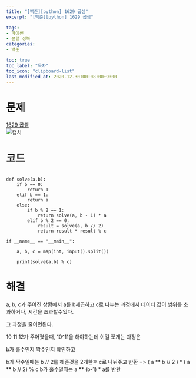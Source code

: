 ```yaml
---
title: "[백준][python] 1629 곱셈"
excerpt: "[백준][python] 1629 곱셈"

tags: 
- 파이썬
- 분할 정복
categories: 
- 백준

toc: true
toc_label: "목차"
toc_icon: "clipboard-list"
last_modified_at: 2020-12-30T00:08:00+9:00
---
```


# 문제

[1629 곱셈](https://www.acmicpc.net/problem/1629)  
![캡처](https://user-images.githubusercontent.com/20227720/103293689-b0818d80-4a33-11eb-8bd1-71aa8d518f26.PNG)  

# 코드

```python3

def solve(a,b):
    if b == 0:
        return 1
    elif b == 1:
        return a
    else:
        if b % 2 == 1:
            return solve(a, b - 1) * a
        elif b % 2 == 0:
            result = solve(a, b // 2)
            return result * result % c

if __name__ == "__main__":

    a, b, c = map(int, input().split())

    print(solve(a,b) % c)

```

# 해결

a, b, c가 주어진 상황에서 a를 b제곱하고 c로 나누는 과정에서 데이터 값이 범위를 초과하거나, 시간을 초과할수있다.

그 과정을 줄이면된다.

10 11 12가 주어졌을때, 10^11을 해야하는데 이걸 쪼개는 과정은

b가 홀수인지 짝수인지 확인하고

b가 짝수일때는 b // 2를 해준것을 2개한후 c로 나눠주고 반환 => ( a ** b // 2 ) * ( a ** b // 2) % c
b가 홀수일때는 a ** (b-1) * a를 반환

